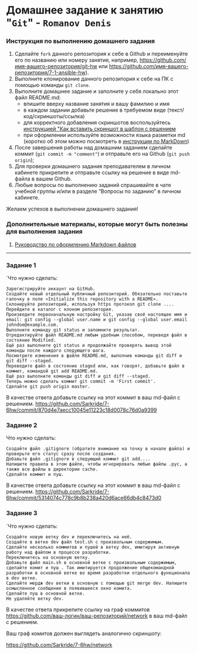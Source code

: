 # Домашнее задание к занятию "`Git`" - `Romanov Denis`


### Инструкция по выполнению домашнего задания

   1. Сделайте `fork` данного репозитория к себе в Github и переименуйте его по названию или номеру занятия, например, https://github.com/имя-вашего-репозитория/git-hw или  https://github.com/имя-вашего-репозитория/7-1-ansible-hw).
   2. Выполните клонирование данного репозитория к себе на ПК с помощью команды `git clone`.
   3. Выполните домашнее задание и заполните у себя локально этот файл README.md:
      - впишите вверху название занятия и вашу фамилию и имя
      - в каждом задании добавьте решение в требуемом виде (текст/код/скриншоты/ссылка)
      - для корректного добавления скриншотов воспользуйтесь [инструкцией "Как вставить скриншот в шаблон с решением](https://github.com/netology-code/sys-pattern-homework/blob/main/screen-instruction.md)
      - при оформлении используйте возможности языка разметки md (коротко об этом можно посмотреть в [инструкции  по MarkDown](https://github.com/netology-code/sys-pattern-homework/blob/main/md-instruction.md))
   4. После завершения работы над домашним заданием сделайте коммит (`git commit -m "comment"`) и отправьте его на Github (`git push origin`);
   5. Для проверки домашнего задания преподавателем в личном кабинете прикрепите и отправьте ссылку на решение в виде md-файла в вашем Github.
   6. Любые вопросы по выполнению заданий спрашивайте в чате учебной группы и/или в разделе “Вопросы по заданию” в личном кабинете.
   
Желаем успехов в выполнении домашнего задания!
   
### Дополнительные материалы, которые могут быть полезны для выполнения задания

1. [Руководство по оформлению Markdown файлов](https://gist.github.com/Jekins/2bf2d0638163f1294637#Code)

---

### Задание 1

`Что нужно сделать:

    Зарегистрируйте аккаунт на GitHub.
    Создайте новый отдельный публичный репозиторий. Обязательно поставьте галочку в поле «Initialize this repository with a README».
    Склонируйте репозиторий, используя https протокол git clone ....
    Перейдите в каталог с клоном репозитория.
    Произведите первоначальную настройку Git, указав своё настоящее имя и email: git config --global user.name и git config --global user.email johndoe@example.com.
    Выполните команду git status и запомните результат.
    Отредактируйте файл README.md любым удобным способом, переведя файл в состояние Modified.
    Ещё раз выполните git status и продолжайте проверять вывод этой команды после каждого следующего шага.
    Посмотрите изменения в файле README.md, выполнив команды git diff и git diff --staged.
    Переведите файл в состояние staged или, как говорят, добавьте файл в коммит, командой git add README.md.
    Ещё раз выполните команды git diff и git diff --staged.
    Теперь можно сделать коммит git commit -m 'First commit'.
    Сделайте git push origin master.

В качестве ответа добавьте ссылку на этот коммит в ваш md-файл с решением.
https://github.com/Sarkride/7-6hw/commit/870d4e7aecc10045e11223c18d0078c76d0a9399

### Задание 2

Что нужно сделать:

    Создайте файл .gitignore (обратите внимание на точку в начале файла) и проверьте его статус сразу после создания.
    Добавьте файл .gitignore в следующий коммит git add....
    Напишите правила в этом файле, чтобы игнорировать любые файлы .pyc, а также все файлы в директории cache.
    Сделайте коммит и пуш.

В качестве ответа добавьте ссылку на этот коммит в ваш md-файл с решением.
https://github.com/Sarkride/7-6hw/commit/5314074c778c9b8b238a420d6ace66db4c8473d0

### Задание 3

`Что нужно сделать:

    Создайте новую ветку dev и переключитесь на неё.
    Создайте в ветке dev файл test.sh с произвольным содержимым.
    Сделайте несколько коммитов и пушей в ветку dev, имитируя активную работу над файлом в процессе разработки.
    Переключитесь на основную ветку.
    Добавьте файл main.sh в основной ветке с произвольным содержимым, сделайте комит и пуш . Так имитируется продолжение общекомандной разработки в основной ветке во время разработки отдельного функционала в dev ветке.
    Сделайте мердж dev ветки в основную с помощью git merge dev. Напишите осмысленное сообщение в появившееся окно комита.
    Сделайте пуш в основной ветке.
    Не удаляйте ветку dev.

В качестве ответа прикрепите ссылку на граф коммитов https://github.com/ваш-логин/ваш-репозиторий/network в ваш md-файл с решением.

Ваш граф комитов должен выглядеть аналогично скриншоту:

https://github.com/Sarkride/7-6hw/network


